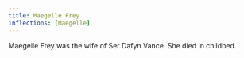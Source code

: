 ```yaml
---
title: Maegelle Frey
inflections: [Maegelle]
---
```


Maegelle Frey was the wife of Ser Dafyn Vance. She died in childbed.


